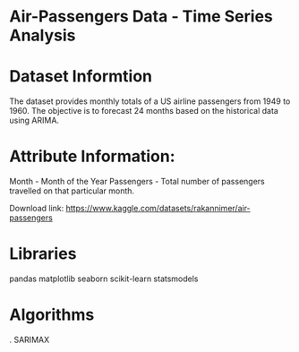 # Air-Passengers Data - Time Series Analysis

# Dataset Informtion

The dataset provides monthly totals of a US airline passengers from 1949 to 1960. The objective is to forecast 24 months based on the historical data using ARIMA.

# Attribute Information:
Month - Month of the Year
Passengers - Total number of passengers travelled on that particular month.

Download link: https://www.kaggle.com/datasets/rakannimer/air-passengers

# Libraries
pandas
matplotlib
seaborn
scikit-learn
statsmodels
# Algorithms
. SARIMAX
